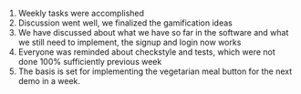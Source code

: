 1. Weekly tasks were accomplished
2. Discussion went well, we finalized the gamification ideas
3. We have discussed about what we have so far in the software and what we still need to implement, the signup and login now works
4. Everyone was reminded about checkstyle and tests, which were not done 100% sufficiently previous week
5. The basis is set for implementing the vegetarian meal button for the next demo in a week.